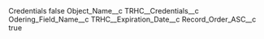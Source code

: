 <?xml version="1.0" encoding="UTF-8"?>
<CustomMetadata xmlns="http://soap.sforce.com/2006/04/metadata" xmlns:xsi="http://www.w3.org/2001/XMLSchema-instance" xmlns:xsd="http://www.w3.org/2001/XMLSchema">
    <label>Credentials</label>
    <protected>false</protected>
    <values>
        <field>Object_Name__c</field>
        <value xsi:type="xsd:string">TRHC__Credentials__c</value>
    </values>
    <values>
        <field>Odering_Field_Name__c</field>
        <value xsi:type="xsd:string">TRHC__Expiration_Date__c</value>
    </values>
    <values>
        <field>Record_Order_ASC__c</field>
        <value xsi:type="xsd:boolean">true</value>
    </values>
</CustomMetadata>
